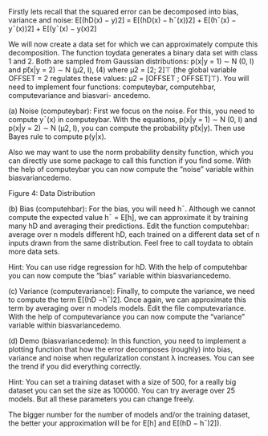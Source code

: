 
Firstly lets recall that the squared error can be decomposed into bias, variance and noise:
E[(hD(x) − y)2] = E[(hD(x) − h¯(x))2] + E[(h¯(x) − y¯(x))2] + E[(y¯(x) − y(x)2] 

 
We will now create a data set for which we can approximately compute this decomposition. The function
toydata generates a binary data set with class 1 and 2. Both are sampled from Gaussian distributions:
p(x|y = 1) ∼ N (0, I) and p(⃗x|y = 2) ∼ N (µ2, I),	(4) where µ2 = [2; 2]⊤ (the global variable OFFSET = 2 regulates these values: µ2 = [OFFSET ; OFFSET]⊤).
You will need to implement four functions: computeybar, computehbar, computevariance and biasvari- ancedemo.

(a)	Noise (computeybar):  First we focus on the noise.  For this, you need to compute y¯(x) in computeybar. With  the  equations,  p(x|y  =  1)  ∼ N (0, I) and p(x|y  =  2)  ∼ N (µ2, I),  you  can  compute  the  probability p(⃗x|y).  Then use Bayes rule to compute p(y|x).

Also we may want to use the norm probability density function, which you can directly use some package to call this function if you find some. With the help of computeybar you can now compute the “noise” variable within biasvariancedemo.

Figure 4: Data Distribution

(b)	Bias  (computehbar):  For  the  bias,  you  will  need  h¯.   Although  we  cannot  compute  the  expected  value h¯ = E[h],  we  can  approximate  it  by  training  many  hD  and  averaging  their  predictions.   Edit  the  function computehbar: average over n models different hD, each trained on a different data set of n inputs drawn from the same distribution. Feel free to call toydata to obtain more data sets.

Hint: You can use ridge regression for hD. With the help of computehbar you can now compute the “bias” variable within biasvariancedemo.

(c)	Variance (computevariance):  Finally, to compute the variance, we need to compute the term E[(hD −h¯)2]. Once again, we can approximate this term by averaging over n models models. Edit the file computevariance. With the help of computevariance you can now compute the “variance” variable within biasvariancedemo.

(d)	Demo (biasvariancedemo): In this function, you need to implement a plotting function that how the error decomposes (roughly) into bias, variance and noise when regularization constant λ increases. You can see the trend if you did everything correctly.

Hint: You can set a training dataset with a size of 500, for a really big dataset you can set the size as 100000. You can try average over 25 models. But all these parameters you can change freely.

The bigger number for the number of models and/or the training dataset, the better your approximation will be for E[h] and E[(hD − h¯)2]).
